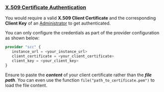 ### <u> X.509 Certificate Authentication </u>

You would require a valid **X.509 Client Certificate** and the corresponding **Client Key** of an [Administrator](https://help.sap.com/docs/connectivity/sap-btp-connectivity-cf/logon-to-cloud-connector-via-client-certificate) to get authenticated.
 
You can only configure the credentials as part of the provider configuration as shown below:

 ```terraform
provider "scc" {
    instance_url = <your_instance_url>
    client_certificate = <your_client_certificate>
    client_key = <your_client_key>
}
```

Ensure to paste the ***content*** of your client certificate rather than the ***file path***.
You can even use the function `file("path_to_certificate.pem")` to load the file content. 
